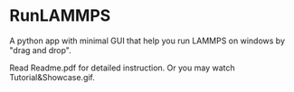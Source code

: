# RunLAMMPS

A python app with minimal GUI that help you run LAMMPS on windows by "drag and drop". 



Read Readme.pdf for detailed instruction. Or you may watch Tutorial&Showcase.gif. 
